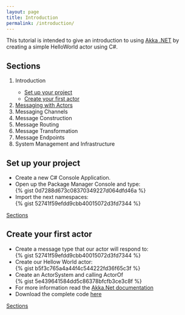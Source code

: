 ```yaml
---
layout: page
title: Introduction
permalink: /introduction/
---
```

<p class="rss-subscribe">
This tutorial is intended to give an introduction to using <a href="http://getakka.net/">Akka .NET</a> by creating a simple HelloWorld actor using C#.
</p>
<h2 class="page-heading"><a name="Sections">Sections</a></h2>
  <ol>
    <li>Introduction</li>
    <ul>
        <li>
        <a href="#SetUpProject">Set up your project</a>
        </li>
        <li>    
        <a href="#CreateFirstActor">Create your first actor</a>
        </li>
    </ul>
    <li><a href="/messaging-with-actors/">Messaging with Actors</a></li>
    <li>Messaging Channels</li>
    <li>Message Construction</li>
    <li>Message Routing</li>
    <li>Message Transformation</li>
    <li>Message Endpoints</li>
    <li>System Management and Infrastructure</li>
  </ol>

<h2 class="page-heading"><a name="SetUpProject">Set up your project</a></h2>
<ul>
<li>Create a new C# Console Application.</li>
<li>Open up the Package Manager Console and type: </li>
{% gist 0d7288d673c08370349227d064dfd46a %}
<li>Import the next namespaces:</li>
{% gist 52741f59efdd9cbb40015072d3fd7344 %}
</ul>
<p><a href="#Sections">Sections</a></p>
<h2 class="page-heading"><a name="CreateFirstActor">Create your first actor</a></h2>
<ul>
<li>Create a message type that our actor will respond to:</li>
{% gist 52741f59efdd9cbb40015072d3fd7344 %}
<li>Create our Hellow World actor:</li>
{% gist b5f3c765a4a44f4c544222fd36f65c3f %}
<li>Create an ActorSystem and calling ActorOf</li>
{% gist 5e439641584dd5c86378bfcfb3ce3c8f %}
<li>For more information read the <a href="http://getakka.net/docs/" target="_blank">Akka.Net documentation</a></li>
<li>Download the complete code <a href="{{ site.github_repository }}/Introduction/HelloWorldAkka/" target="_blank">here</a></li>
</ul>
<p><a href="#Sections">Sections</a></p>
